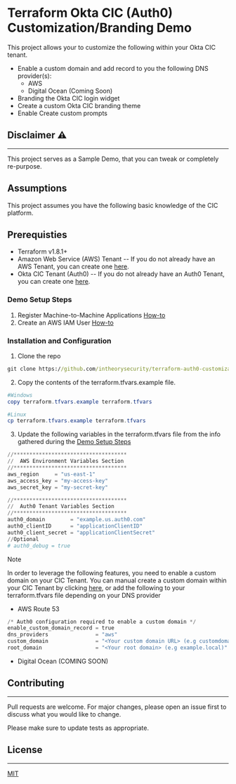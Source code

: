 # Terraform Okta CIC (Auth0) Customization/Branding Demo

This project allows your to customize the following within your Okta CIC tenant.
* Enable a custom domain and add record to you the following DNS provider(s):
    * AWS
    * Digital Ocean (Coming Soon)
* Branding the Okta CIC login widget
* Create a custom Okta CIC branding theme
* Enable Create custom prompts

## Disclaimer :warning:
---
This project serves as a Sample Demo, that you can tweak or completely re-purpose.

## Assumptions
This project assumes you have the following basic knowledge of the CIC platform.

## Prerequisties
* Terraform v1.8.1+
* Amazon Web Service (AWS) Tenant -- If you do not already have an AWS Tenant, you can create one [here](https://portal.aws.amazon.com/billing/signup#/start/email).
* Okta CIC Tenant (Auth0) -- If you do not already have an Auth0 Tenant, you can create one [here](https://auth0.com/signup?place=header&type=button&text=sign%20up).

### Demo Setup Steps
1. Register Machine-to-Machine Applications [How-to](https://auth0.com/docs/get-started/auth0-overview/create-applications/machine-to-machine-apps)
2. Create an AWS IAM User [How-to](https://developer.okta.com/blog/2020/04/24/okta-terraform-automate-identity-and-infrastructure#create-an-aws-iam-user)

### Installation and Configuration
1. Clone the repo
```bat
git clone https://github.com/intheorysecurity/terraform-auth0-customization-project
```

2. Copy the contents of the terraform.tfvars.example file.
```powershell
#Windows
copy terraform.tfvars.example terraform.tfvars

#Linux
cp terraform.tfvars.example terraform.tfvars
```
3. Update the following variables in the terraform.tfvars file from the info gathered during the [Demo Setup Steps](#demo-setup-steps)

```powershell
//************************************
//  AWS Environment Variables Section
//************************************
aws_region     = "us-east-1"
aws_access_key = "my-access-key"
aws_secret_key = "my-secret-key"

//************************************
//  Auth0 Tenant Variables Section
//************************************
auth0_domain        = "example.us.auth0.com"
auth0_clientID      = "applicationClientID"
auth0_client_secret = "applicationClientSecret"
//Optional
# auth0_debug = true
```

> [!NOTE]
> In order to leverage the following features, you need to enable a custom domain on your CIC Tenant.
> You can manual create a custom domain within your CIC Tenant by clicking [here](https://auth0.com/docs/customize/custom-domains/auth0-managed-certificates), or add the following to your terraform.tfvars file depending on your DNS provider
>
>* AWS Route 53
>```powershell
>/* Auth0 configuration required to enable a custom domain */
>enable_custom_domain_record = true
>dns_providers               = "aws"
>custom_domain               = "<Your custom domain URL> (e.g customdomain.example.local)"
>root_domain                 = "<Your root domain> (e.g example.local)"
>```
>
>* Digital Ocean (COMING SOON)


## Contributing
---
Pull requests are welcome. For major changes, please open an issue first to discuss what you would like to change.

Please make sure to update tests as appropriate.

## License
---
[MIT](https://choosealicense.com/licenses/mit/)